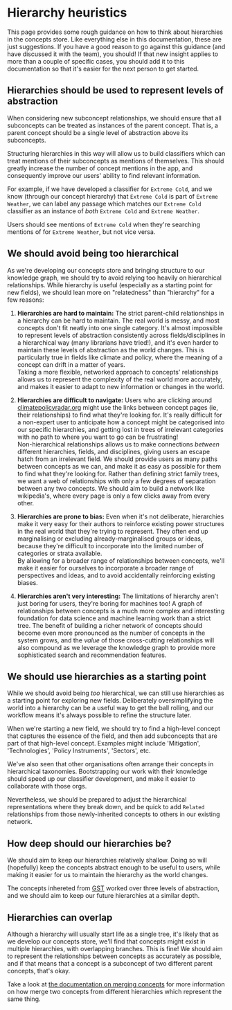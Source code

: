 # Hierarchy heuristics

This page provides some rough guidance on how to think about hierarchies in the concepts store. Like everything else in this documentation, these are just suggestions. If you have a good reason to go against this guidance (and have discussed it with the team), you should! If that new insight applies to more than a couple of specific cases, you should add it to this documentation so that it's easier for the next person to get started.

## Hierarchies should be used to represent levels of abstraction

When considering new subconcept relationships, we should ensure that all subconcepts can be treated as instances of the parent concept. That is, a parent concept should be a single level of abstraction above its subconcepts.

Structuring hierarchies in this way will allow us to build classifiers which can treat mentions of their subconcepts as mentions of themselves. This should greatly increase the number of concept mentions in the app, and consequently improve our users' ability to find relevant information.

For example, if we have developed a classifier for `Extreme Cold`, and we know (through our concept hierarchy) that `Extreme Cold` is part of `Extreme Weather`, we can label any passage which matches our `Extreme Cold` classifier as an instance of _both_ `Extreme Cold` and `Extreme Weather`.

Users should see mentions of `Extreme Cold` when they're searching mentions of for `Extreme Weather`, but not vice versa.

## We should avoid being too hierarchical

As we're developing our concepts store and bringing structure to our knowledge graph, we should try to avoid relying too heavily on hierarchical relationships. While hierarchy is useful (especially as a starting point for new fields), we should lean more on "relatedness" than "hierarchy" for a few reasons:

1. **Hierarchies are hard to maintain:** The strict parent-child relationships in a hierarchy can be hard to maintain. The real world is messy, and most concepts don't fit neatly into one single category. It's almost impossible to represent levels of abstraction consistently across fields/disciplines in a hierarchical way (many librarians have tried!), and it's even harder to maintain these levels of abstraction as the world changes. This is particularly true in fields like climate and policy, where the meaning of a concept can drift in a matter of years.  
Taking a more flexible, networked approach to concepts' relationships allows us to represent the complexity of the real world more accurately, and makes it easier to adapt to new information or changes in the world.

2. **Hierarchies are difficult to navigate:** Users who are clicking around [climatepolicyradar.org](https://climatepolicyradar.org/) might use the links between concept pages (ie, their relationships) to find what they're looking for. It's really difficult for a non-expert user to anticipate how a concept might be categorised into our specific hierarchies, and getting lost in trees of irrelevant categories with no path to where you want to go can be frustrating!  
Non-hierarchical relationships allows us to make connections _between_ different hierarchies, fields, and disciplines, giving users an escape hatch from an irrelevant field. We should provide users as many paths between concepts as we can, and make it as easy as possible for them to find what they're looking for. Rather than defining strict family trees, we want a web of relationships with only a few degrees of separation between any two concepts. We should aim to build a network like wikipedia's, where every page is only a few clicks away from every other.

3. **Hierarchies are prone to bias:** Even when it's not deliberate, hierarchies make it very easy for their authors to reinforce existing power structures in the real world that they're trying to represent. They often end up marginalising or excluding already-marginalised groups or ideas, because they're difficult to incorporate into the limited number of categories or strata available.  
By allowing for a broader range of relationships between concepts, we'll make it easier for ourselves to incorporate a broader range of perspectives and ideas, and to avoid accidentally reinforcing existing biases.

4. **Hierarchies aren't very interesting:** The limitations of hierarchy aren't just boring for users, they're boring for machines too! A graph of relationships between concepts is a much more complex and interesting foundation for data science and machine learning work than a strict tree. The benefit of building a richer network of concepts should become even more pronounced as the number of concepts in the system grows, and the _value_ of those cross-cutting relationships will also compound as we leverage the knowledge graph to provide more sophisticated search and recommendation features.

## We should use hierarchies as a starting point

While we should avoid being _too_ hierarchical, we can still use hierarchies as a starting point for exploring new fields. Deliberately oversimplifying the world into a hierarchy can be a useful way to get the ball rolling, and our workflow means it's always possible to refine the structure later.

When we're starting a new field, we should try to find a high-level concept that captures the essence of the field, and then add subconcepts that are part of that high-level concept. Examples might include 'Mitigation', 'Technologies', 'Policy Instruments', 'Sectors', etc.

We've also seen that other organisations often arrange their concepts in hierarchical taxonomies. Bootstrapping our work with their knowledge should speed up our classifier development, and make it easier to collaborate with those orgs.

Nevertheless, we should be prepared to adjust the hierarchical representations where they break down, and be quick to add `Related` relationships from those newly-inherited concepts to others in our existing network.

## How deep should our hierarchies be?

We should aim to keep our hierarchies relatively shallow. Doing so will (hopefully) keep the concepts abstract enough to be useful to users, while making it easier for us to maintain the hierarchy as the world changes.

The concepts inhereted from [GST](https://gst1.org) worked over three levels of abstraction, and we should aim to keep our future hierarchies at a similar depth.

## Hierarchies can overlap

Although a hierarchy will usually start life as a single tree, it's likely that as we develop our concepts store, we'll find that concepts might exist in multiple hierarchies, with overlapping branches. This is fine! We should aim to represent the relationships between concepts as accurately as possible, and if that means that a concept is a subconcept of two different parent concepts, that's okay.

Take a look at [the documentation on merging concepts](./merging-existing-concepts.md) for more information on how merge two concepts from different hierarchies which represent the same thing.
